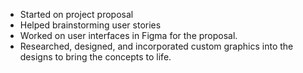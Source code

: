 - Started on project proposal
- Helped brainstorming user stories
- Worked on user interfaces in Figma for the proposal.
- Researched, designed, and incorporated custom graphics into the designs to bring the concepts to life.